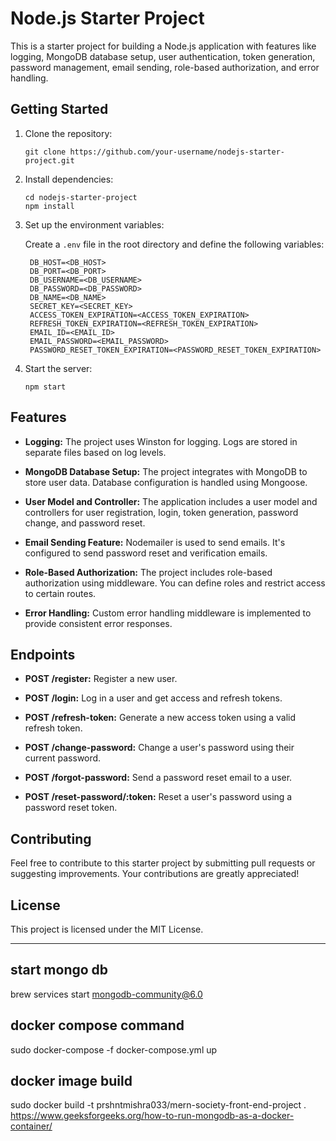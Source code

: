 # Node.js Starter Project

This is a starter project for building a Node.js application with features like logging, MongoDB database setup, user authentication, token generation, password management, email sending, role-based authorization, and error handling.

## Getting Started

1. Clone the repository:

   ```
   git clone https://github.com/your-username/nodejs-starter-project.git
   ```

2. Install dependencies:

   ```
   cd nodejs-starter-project
   npm install
   ```

3. Set up the environment variables:

   Create a `.env` file in the root directory and define the following variables:

   ```
    DB_HOST=<DB_HOST>
    DB_PORT=<DB_PORT>
    DB_USERNAME=<DB_USERNAME>
    DB_PASSWORD=<DB_PASSWORD>
    DB_NAME=<DB_NAME>
    SECRET_KEY=<SECRET_KEY>
    ACCESS_TOKEN_EXPIRATION=<ACCESS_TOKEN_EXPIRATION>
    REFRESH_TOKEN_EXPIRATION=<REFRESH_TOKEN_EXPIRATION>
    EMAIL_ID=<EMAIL_ID>
    EMAIL_PASSWORD=<EMAIL_PASSWORD>
    PASSWORD_RESET_TOKEN_EXPIRATION=<PASSWORD_RESET_TOKEN_EXPIRATION>
   ```

4. Start the server:

   ```
   npm start
   ```

## Features

- **Logging:** The project uses Winston for logging. Logs are stored in separate files based on log levels.

- **MongoDB Database Setup:** The project integrates with MongoDB to store user data. Database configuration is handled using Mongoose.

- **User Model and Controller:** The application includes a user model and controllers for user registration, login, token generation, password change, and password reset.

- **Email Sending Feature:** Nodemailer is used to send emails. It's configured to send password reset and verification emails.

- **Role-Based Authorization:** The project includes role-based authorization using middleware. You can define roles and restrict access to certain routes.

- **Error Handling:** Custom error handling middleware is implemented to provide consistent error responses.

## Endpoints

- **POST /register:** Register a new user.

- **POST /login:** Log in a user and get access and refresh tokens.

- **POST /refresh-token:** Generate a new access token using a valid refresh token.

- **POST /change-password:** Change a user's password using their current password.

- **POST /forgot-password:** Send a password reset email to a user.

- **POST /reset-password/:token:** Reset a user's password using a password reset token.

## Contributing

Feel free to contribute to this starter project by submitting pull requests or suggesting improvements. Your contributions are greatly appreciated!

## License

This project is licensed under the MIT License.

---
## start mongo db

brew services start mongodb-community@6.0  

## docker compose command

sudo docker-compose -f docker-compose.yml up

## docker image build 
sudo docker build -t prshntmishra033/mern-society-front-end-project .
https://www.geeksforgeeks.org/how-to-run-mongodb-as-a-docker-container/